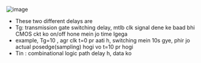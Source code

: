 ![image](https://github.com/Diya-Veerbhan/Verification_Concepts/assets/64258231/c2aedde5-e6be-4f99-b6f7-0842987abad8)
* These two different delays are
* Tg: transmission gate switching delay, mtlb clk signal dene ke baad bhi CMOS ckt ko on/off hone mein jo time lgega
* example, Tg=10 , agr clk t=0  pr aati h, switching mein 10s gye, phir jo actual posedge(sampling) hogi vo t=10 pr hogi
* Tin : combinational logic path delay h, data ko 
